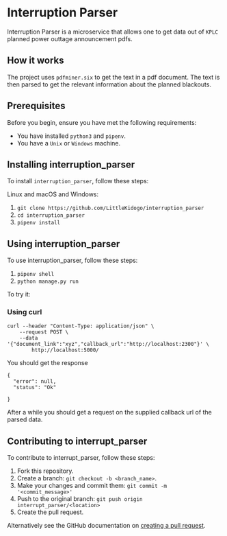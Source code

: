 # Interruption Parser

Interruption Parser is a microservice that allows one to get data out of `KPLC` planned power outtage announcement pdfs.

## How it works
The project uses `pdfminer.six` to get the text in a pdf document. The text is then parsed to get the relevant information about the planned blackouts.


## Prerequisites

Before you begin, ensure you have met the following requirements:
* You have installed `python3` and `pipenv`.
* You have a `Unix` or `Windows` machine.

## Installing interruption_parser

To install `interruption_parser`, follow these steps:

Linux and macOS and Windows:

1. `git clone https://github.com/LittleKidogo/interruption_parser`
2. `cd interruption_parser`
3. `pipenv install`


## Using interruption_parser

To use interruption_parser, follow these steps:

1. `pipenv shell`
2. `python manage.py run`


To try it:

### Using curl

```
curl --header "Content-Type: application/json" \
    --request POST \
    --data '{"document_link":"xyz","callback_url":"http://localhost:2300"}' \
        http://localhost:5000/
```
You should get the response
```
{
  "error": null,
  "status": "Ok"

}
```

After a while you should get a request on the supplied callback url of the parsed data.

## Contributing to interrupt_parser
To contribute to interrupt_parser, follow these steps:

1. Fork this repository.
2. Create a branch: `git checkout -b <branch_name>`.
3. Make your changes and commit them: `git commit -m '<commit_message>'`
4. Push to the original branch: `git push origin interrupt_parser/<location>`
5. Create the pull request.

Alternatively see the GitHub documentation on [creating a pull request](https://help.github.com/en/github/collaborating-with-issues-and-pull-requests/creating-a-pull-request).
